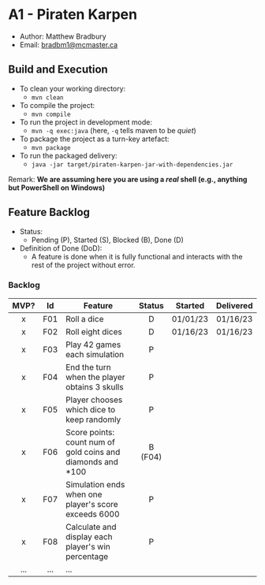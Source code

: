 # A1 - Piraten Karpen

  * Author: Matthew Bradbury
  * Email: bradbm1@mcmaster.ca

## Build and Execution

  * To clean your working directory:
    * `mvn clean`
  * To compile the project:
    * `mvn compile`
  * To run the project in development mode:
    * `mvn -q exec:java` (here, `-q` tells maven to be _quiet_)
  * To package the project as a turn-key artefact:
    * `mvn package`
  * To run the packaged delivery:
    * `java -jar target/piraten-karpen-jar-with-dependencies.jar` 

Remark: **We are assuming here you are using a _real_ shell (e.g., anything but PowerShell on Windows)**

## Feature Backlog

 * Status: 
   * Pending (P), Started (S), Blocked (B), Done (D)
 * Definition of Done (DoD):
   * A feature is done when it is fully functional and interacts with the rest of the project without error.

### Backlog 

| MVP? | Id  | Feature  | Status  |  Started  | Delivered |
| :-:  |:-:  |---       | :-:     | :-:       | :-:       |
| x   | F01 | Roll a dice |  D | 01/01/23 |  01/16/23 |
| x   | F02 | Roll eight dices  |  D | 01/16/23  | 01/16/23 | 
| x   | F03 | Play 42 games each simulation  |  P  |   |
| x   | F04 | End the turn when the player obtains 3 skulls | P | |
| x   | F05 | Player chooses which dice to keep randomly | P | | 
| x   | F06 | Score points: count num of gold coins and diamonds and \*100| B (F04) | |
| x   | F07 | Simulation ends when one player's score exceeds 6000 | P | |
| x   | F08 | Calculate and display each player's win percentage | P | | 
| ... | ... | ... |

